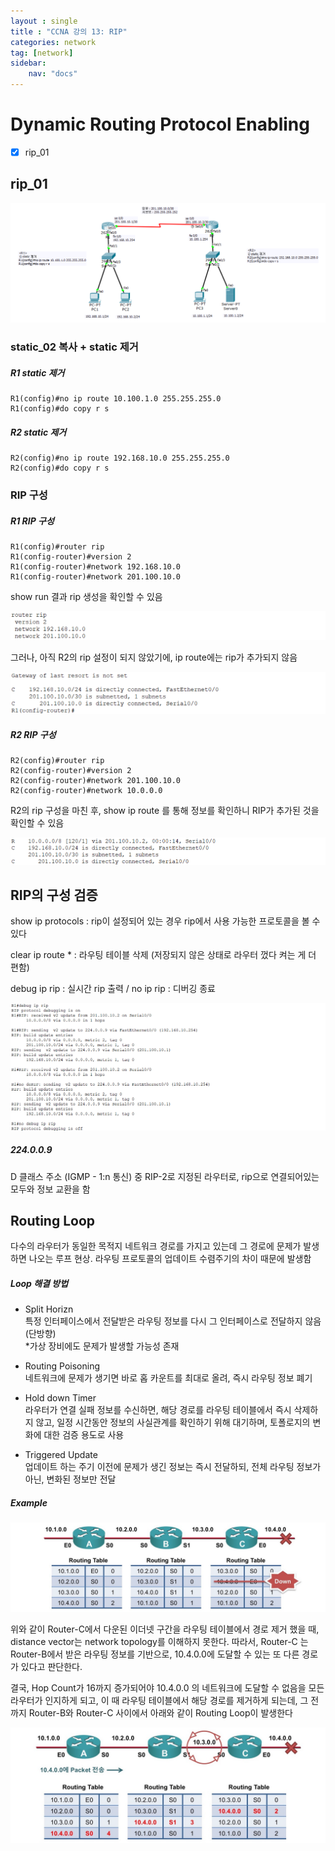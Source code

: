 ```yaml
---
layout : single
title : "CCNA 강의 13: RIP"
categories: network
tag: [network]
sidebar:
    nav: "docs"
---
```


# Dynamic Routing Protocol Enabling

-  [x] rip_01

## rip_01

<img src = "/images/network/packet_1/26.png">


### static_02 복사 + static 제거

##### R1 static 제거

```
R1(config)#no ip route 10.100.1.0 255.255.255.0
R1(config)#do copy r s
```

##### R2 static 제거

```
R2(config)#no ip route 192.168.10.0 255.255.255.0
R2(config)#do copy r s
```

### RIP 구성

##### R1 RIP 구성

```
R1(config)#router rip
R1(config-router)#version 2
R1(config-router)#network 192.168.10.0
R1(config-router)#network 201.100.10.0
```

show run 결과 rip 생성을 확인할 수 있음

<img src = "/images/network/packet_1/27.png">

그러나, 아직 R2의 rip 설정이 되지 않았기에, ip route에는 rip가 추가되지 않음

<img src = "/images/network/packet_1/28.png">

##### R2 RIP 구성

```
R2(config)#router rip
R2(config-router)#version 2
R2(config-router)#network 201.100.10.0
R2(config-router)#network 10.0.0.0
```

R2의 rip 구성을 마친 후, show ip route 를 통해 정보를 확인하니 RIP가 추가된 것을 확인할 수 있음

<img src = "/images/network/packet_1/29.png">

## RIP의 구성 검증

show ip protocols : rip이 설정되어 있는 경우 rip에서 사용 가능한 프로토콜을 볼 수 있다

clear ip route * : 라우팅 테이블 삭제 (저장되지 않은 상태로 라우터 껐다 켜는 게 더 편함)

debug ip rip : 실시간 rip 출력 / no ip rip : 디버깅 종료


<img src = "/images/network/packet_1/30.png">

##### 224.0.0.9

D 클래스 주소 (IGMP - 1:n 통신) 중 RIP-2로 지정된 라우터로, rip으로 연결되어있는 모두와 정보 교환을 함

## Routing Loop

다수의 라우터가 동일한 목적지 네트워크 경로를 가지고 있는데 그 경로에 문제가 발생하면 나오는 루프 현상. 라우팅 프로토콜의 업데이트 수렴주기의 차이 때문에 발생함

##### Loop 해결 방법

- Split Horizn<br>특정 인터페이스에서 전달받은 라우팅 정보를 다시 그 인터페이스로 전달하지 않음 (단방향)<br>\*가상 장비에도 문제가 발생할 가능성 존재

- Routing Poisoning<br>네트워크에 문제가 생기면 바로 홉 카운트를 최대로 올려, 즉시 라우팅 정보 폐기

- Hold down Timer<br>라우터가 연결 실패 정보를 수신하면, 해당 경로를 라우팅 테이블에서 즉시 삭제하지 않고, 일정 시간동안 정보의 사실관계를 확인하기 위해 대기하며, 토폴로지의 변화에 대한 검증 용도로 사용

- Triggered Update<br>업데이트 하는 주기 이전에 문제가 생긴 정보는 즉시 전달하되, 전체 라우팅 정보가 아닌, 변화된 정보만 전달

##### Example

<img src = "/images/network/packet_1/4.jpg">

위와 같이 Router-C에서 다운된 이더넷 구간을 라우팅 테이블에서 경로 제거 했을 때, distance vector는 network topology를 이해하지 못한다. 따라서, Router-C 는 Router-B에서 받은 라우팅 정보를 기반으로, 10.4.0.0에 도달할 수 있는 또 다른 경로가 있다고 판단한다. <br>

결국, Hop Count가 16까지 증가되어야 10.4.0.0 의 네트워크에 도달할 수 없음을 모든 라우터가 인지하게 되고, 이 때 라우팅 테이블에서 해당 경로를 제거하게 되는데, 그 전까지 Router-B와 Router-C 사이에서 아래와 같이 Routing Loop이 발생한다

<img src = "/images/network/packet_1/5.jpg">